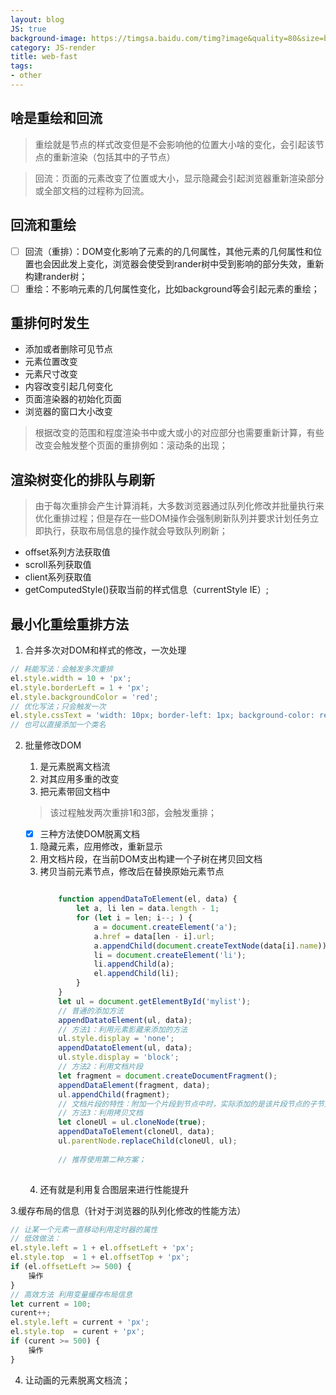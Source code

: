 ```yaml
---
layout: blog
JS: true
background-image: https://timgsa.baidu.com/timg?image&quality=80&size=b9999_10000&sec=1514897300420&di=98b95608be22799574c540dcb1d23ea2&imgtype=0&src=http%3A%2F%2Fpic.92to.com%2F201612%2F14%2F2016128110105715.jpg
category: JS-render
title: web-fast
tags:
- other
---
```

## 啥是重绘和回流
> 重绘就是节点的样式改变但是不会影响他的位置大小啥的变化，会引起该节点的重新渲染（包括其中的子节点）

> 回流：页面的元素改变了位置或大小，显示隐藏会引起浏览器重新渲染部分或全部文档的过程称为回流。

## 回流和重绘
- [ ] 回流（重排）：DOM变化影响了元素的的几何属性，其他元素的几何属性和位置也会因此发上变化，浏览器会使受到rander树中受到影响的部分失效，重新构建rander树；
- [ ] 重绘：不影响元素的几何属性变化，比如background等会引起元素的重绘；

## 重排何时发生
- 添加或者删除可见节点
- 元素位置改变
- 元素尺寸改变
- 内容改变引起几何变化
- 页面渲染器的初始化页面
- 浏览器的窗口大小改变
> 根据改变的范围和程度渲染书中或大或小的对应部分也需要重新计算，有些改变会触发整个页面的重排例如：滚动条的出现；

## 渲染树变化的排队与刷新

> 由于每次重排会产生计算消耗，大多数浏览器通过队列化修改并批量执行来优化重排过程；但是存在一些DOM操作会强制刷新队列并要求计划任务立即执行，获取布局信息的操作就会导致队列刷新；

- offset系列方法获取值
- scroll系列获取值
- client系列获取值
- getComputedStyle()获取当前的样式信息（currentStyle IE）;

## 最小化重绘重排方法

1. 合并多次对DOM和样式的修改，一次处理

```javascript
// 耗能写法：会触发多次重排
el.style.width = 10 + 'px';
el.style.borderLeft = 1 + 'px';
el.style.backgroundColor = 'red';
// 优化写法；只会触发一次
el.style.cssText = 'width: 10px; border-left: 1px; background-color: red;';
// 也可以直接添加一个类名
```

2. 批量修改DOM
    1. 是元素脱离文档流
    2. 对其应用多重的改变
    3. 把元素带回文档中
    
    > 该过程触发两次重排1和3部，会触发重排；

    - [x] 三种方法使DOM脱离文档
    
    1. 隐藏元素，应用修改，重新显示
    2. 用文档片段，在当前DOM支出构建一个子树在拷贝回文档
    3. 拷贝当前元素节点，修改后在替换原始元素节点
        ```javascript
        
            function appendDataToElement(el, data) {
                let a, li len = data.length - 1;
                for (let i = len; i--; ) {
                    a = document.createElement('a');
                    a.href = data[len - i].url;
                    a.appendChild(document.createTextNode(data[i].name));
                    li = document.createElement('li');
                    li.appendChild(a);
                    el.appendChild(li);
                }
            }
            let ul = document.getElementById('mylist');
            // 普通的添加方法
            appendDatatoElement(ul, data);
            // 方法1：利用元素影藏来添加的方法
            ul.style.display = 'none';
            appendDatatoElement(ul, data);
            ul.style.display = 'block';
            // 方法2：利用文档片段
            let fragment = document.createDocumentFragment();
            appendDataElement(fragment, data);
            ul.appendChild(fragment);
            // 文档片段的特性：附加一个片段到节点中时，实际添加的是该片段节点的子节点；
            // 方法3：利用拷贝文档
            let cloneUl = ul.cloneNode(true);
            appendDataToElement(cloneUl, data);
            ul.parentNode.replaceChild(cloneUl, ul);
            
            // 推荐使用第二种方案；
            
        ```
    4. 还有就是利用复合图层来进行性能提升
    
3.缓存布局的信息（针对于浏览器的队列化修改的性能方法）

```javascript
// 让某一个元素一直移动利用定时器的属性
// 低效做法：
el.style.left = 1 + el.offsetLeft + 'px';
el.style.top  = 1 + el.offsetTop + 'px';
if (el.offsetLeft >= 500) {
    操作
}
// 高效方法 利用变量缓存布局信息
let current = 100;
curent++;
el.style.left = current + 'px';
el.style.top  = curent + 'px';
if (curent >= 500) {
    操作
}
```
4. 让动画的元素脱离文档流；
